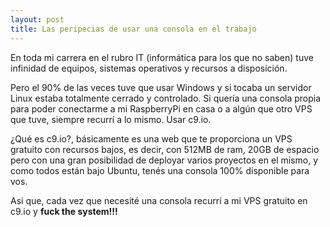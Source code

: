```yaml
---
layout: post
title: Las peripecias de usar una consola en el trabajo
---
```


En toda mi carrera en el rubro IT (informática para los que no saben) tuve infinidad de equipos, sistemas operativos y recursos a disposición.

Pero el 90% de las veces tuve que usar Windows y si tocaba un servidor Linux estaba totalmente cerrado y controlado.
Si quería una consola propia para poder conectarme a mi RaspberryPi en casa o a algún que otro VPS que tuve, siempre recurrí a lo mismo. Usar c9.io.

¿Qué es c9.io?, básicamente es una web que te proporciona un VPS gratuito con recursos bajos, es decir, con 512MB de ram, 20GB de espacio pero con una gran posibilidad de deployar varios proyectos en el mismo, y como todos están bajo Ubuntu, tenés una consola 100% disponible para vos.

Asi que, cada vez que necesité una consola recurrí a mi VPS gratuito en c9.io y **fuck the system!!!**

